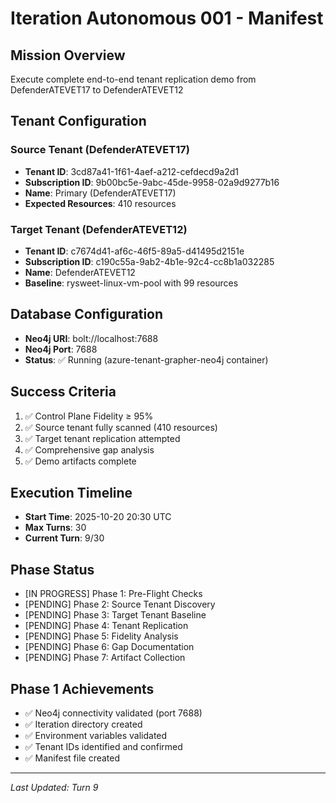 # Iteration Autonomous 001 - Manifest

## Mission Overview
Execute complete end-to-end tenant replication demo from DefenderATEVET17 to DefenderATEVET12

## Tenant Configuration

### Source Tenant (DefenderATEVET17)
- **Tenant ID**: 3cd87a41-1f61-4aef-a212-cefdecd9a2d1
- **Subscription ID**: 9b00bc5e-9abc-45de-9958-02a9d9277b16
- **Name**: Primary (DefenderATEVET17)
- **Expected Resources**: 410 resources

### Target Tenant (DefenderATEVET12)
- **Tenant ID**: c7674d41-af6c-46f5-89a5-d41495d2151e
- **Subscription ID**: c190c55a-9ab2-4b1e-92c4-cc8b1a032285
- **Name**: DefenderATEVET12
- **Baseline**: rysweet-linux-vm-pool with 99 resources

## Database Configuration
- **Neo4j URI**: bolt://localhost:7688
- **Neo4j Port**: 7688
- **Status**: ✅ Running (azure-tenant-grapher-neo4j container)

## Success Criteria
1. ✅ Control Plane Fidelity ≥ 95%
2. ✅ Source tenant fully scanned (410 resources)
3. ✅ Target tenant replication attempted
4. ✅ Comprehensive gap analysis
5. ✅ Demo artifacts complete

## Execution Timeline
- **Start Time**: 2025-10-20 20:30 UTC
- **Max Turns**: 30
- **Current Turn**: 9/30

## Phase Status
- [IN PROGRESS] Phase 1: Pre-Flight Checks
- [PENDING] Phase 2: Source Tenant Discovery
- [PENDING] Phase 3: Target Tenant Baseline
- [PENDING] Phase 4: Tenant Replication
- [PENDING] Phase 5: Fidelity Analysis
- [PENDING] Phase 6: Gap Documentation
- [PENDING] Phase 7: Artifact Collection

## Phase 1 Achievements
- ✅ Neo4j connectivity validated (port 7688)
- ✅ Iteration directory created
- ✅ Environment variables validated
- ✅ Tenant IDs identified and confirmed
- ✅ Manifest file created

---
_Last Updated: Turn 9_
